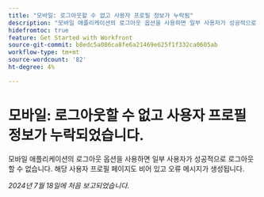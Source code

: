 ```yaml
---
title: "모바일: 로그아웃할 수 없고 사용자 프로필 정보가 누락됨"
description: "모바일 애플리케이션의 로그아웃 옵션을 사용하면 일부 사용자가 성공적으로 로그아웃할 수 없습니다. 또한 사용자 프로필 페이지가 비어 있고 오류 메시지가 생성됩니다."
hidefromtoc: true
feature: Get Started with Workfront
source-git-commit: b8edc5a086ca8fe6a21469e625f1f332ca0605ab
workflow-type: tm+mt
source-wordcount: '82'
ht-degree: 4%

---
```



# 모바일: 로그아웃할 수 없고 사용자 프로필 정보가 누락되었습니다.

모바일 애플리케이션의 로그아웃 옵션을 사용하면 일부 사용자가 성공적으로 로그아웃할 수 없습니다. 해당 사용자 프로필 페이지도 비어 있고 오류 메시지가 생성됩니다.

_2024년 7월 18일에 처음 보고되었습니다._